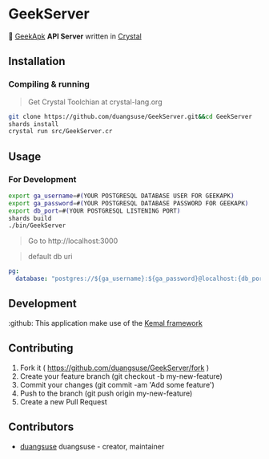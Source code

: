 # GeekServer

🔮 [GeekApk](https://geekapk.com) __API Server__ written in [Crystal](https://crystal-lang.org)

## Installation

### Compiling & running
> Get Crystal Toolchian at crystal-lang.org

```bash
git clone https://github.com/duangsuse/GeekServer.git&&cd GeekServer
shards install
crystal run src/GeekServer.cr
```

## Usage

### For Development
```bash
export ga_username=#(YOUR POSTGRESQL DATABASE USER FOR GEEKAPK)
export ga_password=#(YOUR POSTGRESQL DATABASE PASSWORD FOR GEEKAPK)
export db_port=#(YOUR POSTGRESQL LISTENING PORT)
shards build
./bin/GeekServer
```

> Go to http://localhost:3000

> default db uri
```yml
pg:
  database: "postgres://${ga_username}:${ga_password}@localhost:{db_port}/database"
```

## Development

:github: This application make use of the [Kemal framework](https://kemalcr.com)

## Contributing

1. Fork it ( https://github.com/duangsuse/GeekServer/fork )
2. Create your feature branch (git checkout -b my-new-feature)
3. Commit your changes (git commit -am 'Add some feature')
4. Push to the branch (git push origin my-new-feature)
5. Create a new Pull Request

## Contributors

- [duangsuse](https://github.com/duangsuse) duangsuse - creator, maintainer
